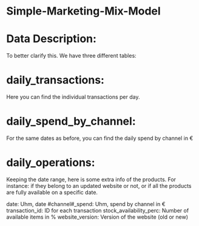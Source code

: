 # Simple-Marketing-Mix-Model

# Data Description:



To better clarify this. We have three different tables: 

# daily_transactions: 
Here you can find the individual transactions per day. 
# daily_spend_by_channel:
For the same dates as before, you can find the daily spend by channel in €
# daily_operations: 
Keeping the date range, here is some extra info of the products. For instance: if they belong to an updated website or not, or if all the products are fully available on a specific date.

date: Uhm, date
#channel#_spend: Uhm, spend by channel in €
transaction_id: ID for each transaction
stock_availability_perc: Number of available items in %
website_version: Version of the website (old or new) 



